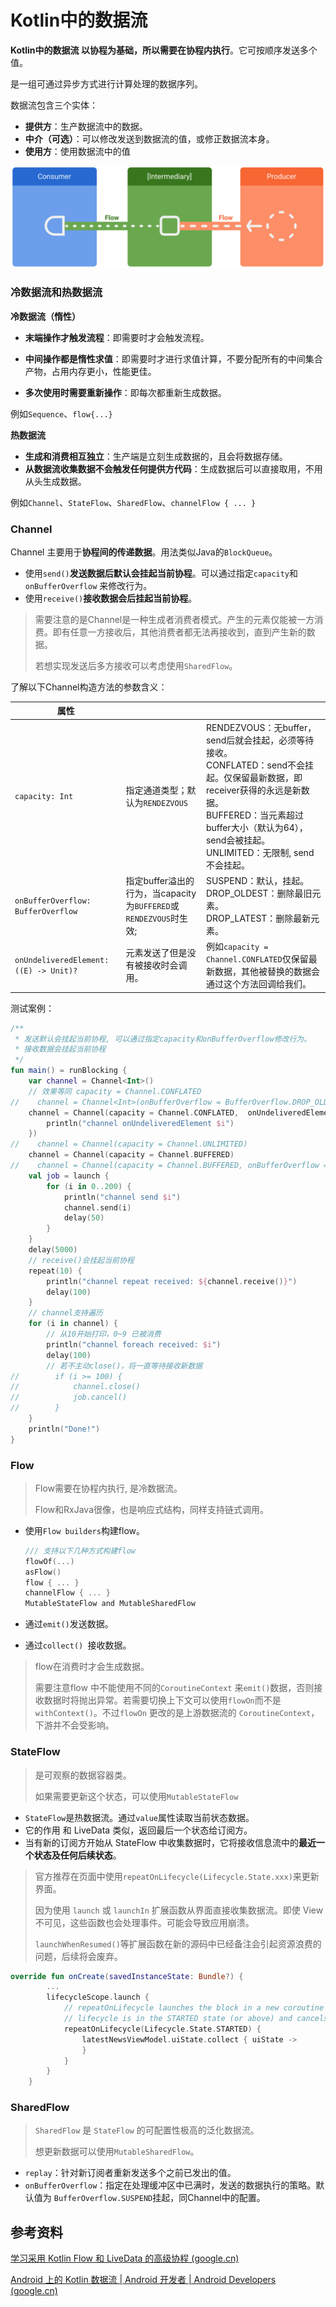 # Kotlin中的数据流 

**Kotlin中的数据流 以协程为基础，所以需要在协程内执行**。它可按顺序发送多个值。

是一组可通过异步方式进行计算处理的数据序列。

数据流包含三个实体：

* **提供方**：生产数据流中的数据。
* **中介（可选）**：可以修改发送到数据流的值，或修正数据流本身。
* **使用方**：使用数据流中的值



![数据流中包含的实体；使用方、可选中介和提供方](./Kotlin%E4%B8%AD%E7%9A%84%E6%95%B0%E6%8D%AE%E6%B5%81.assets/flow-entities.png)

### 冷数据流和热数据流

**冷数据流（惰性）**

* **末端操作才触发流程**：即需要时才会触发流程。

* **中间操作都是惰性求值**：即需要时才进行求值计算，不要分配所有的中间集合产物，占用内存更小，性能更佳。
* **多次使用时需要重新操作**：即每次都重新生成数据。

例如`Sequence`、`flow{...}`

**热数据流**

* **生成和消费相互独立**：生产端是立刻生成数据的，且会将数据存储。
* **从数据流收集数据不会触发任何提供方代码**：生成数据后可以直接取用，不用从头生成数据。

例如`Channel`、`StateFlow`、`SharedFlow`、`channelFlow { ... }`

### Channel

Channel 主要用于**协程间的传递数据**。用法类似Java的`BlockQueue`。

* 使用`send()`**发送数据后默认会挂起当前协程**。可以通过指定`capacity`和`onBufferOverflow` 来修改行为。
* 使用`receive()`**接收数据会后挂起当前协程**。

> 需要注意的是Channel是一种生成者消费者模式。产生的元素仅能被一方消费。即有任意一方接收后，其他消费者都无法再接收到，直到产生新的数据。
>
> 若想实现发送后多方接收可以考虑使用`SharedFlow`。

了解以下Channel构造方法的参数含义：

| 属性                                   |                                                              |                                                              |
| -------------------------------------- | ------------------------------------------------------------ | ------------------------------------------------------------ |
| `capacity: Int`                        | 指定通道类型；默认为`RENDEZVOUS`                             | RENDEZVOUS：无buffer，send后就会挂起，必须等待接收。<br />CONFLATED：send不会挂起。仅保留最新数据，即 receiver获得的永远是新数据。<br />BUFFERED：当元素超过buffer大小（默认为64），send会被挂起。<br />UNLIMITED：无限制, send不会挂起。 |
| `onBufferOverflow: BufferOverflow`     | 指定buffer溢出的行为，当capacity为`BUFFERED`或`RENDEZVOUS`时生效; | SUSPEND：默认，挂起。<br />DROP_OLDEST：删除最旧元素。<br />DROP_LATEST：删除最新元素。 |
| `onUndeliveredElement: ((E) -> Unit)?` | 元素发送了但是没有被接收时会调用。                           | 例如`capacity = Channel.CONFLATED`仅保留最新数据，其他被替换的数据会通过这个方法回调给我们。 |

测试案例：

```kotlin
/**
 * 发送默认会挂起当前协程, 可以通过指定capacity和onBufferOverflow修改行为。
 * 接收数据会挂起当前协程
 */
fun main() = runBlocking {
    var channel = Channel<Int>()
    // 效果等同 capacity = Channel.CONFLATED
//    channel = Channel<Int>(onBufferOverflow = BufferOverflow.DROP_OLDEST) 
    channel = Channel(capacity = Channel.CONFLATED,  onUndeliveredElement = { i ->
        println("channel onUndeliveredElement $i")
    })
//    channel = Channel(capacity = Channel.UNLIMITED)
    channel = Channel(capacity = Channel.BUFFERED)
//    channel = Channel(capacity = Channel.BUFFERED, onBufferOverflow = BufferOverflow.DROP_OLDEST)
    val job = launch {
        for (i in 0..200) {
            println("channel send $i")
            channel.send(i)
            delay(50)
        }
    }
    delay(5000)
    // receive()会挂起当前协程
    repeat(10) {
        println("channel repeat received: ${channel.receive()}")
        delay(100)
    }
    // channel支持遍历
    for (i in channel) {
        // 从10开始打印，0~9 已被消费
        println("channel foreach received: $i")
        delay(100)
        // 若不主动close()，将一直等待接收新数据
//        if (i >= 100) {
//            channel.close()
//            job.cancel()
//        }
    }
    println("Done!")
}
```



### Flow

> Flow需要在协程内执行, 是冷数据流。
>
> Flow和RxJava很像，也是响应式结构，同样支持链式调用。

* 使用`Flow builders`构建flow。

  ```kotlin
  /// 支持以下几种方式构建flow
  flowOf(...)
  asFlow() 
  flow { ... } 
  channelFlow { ... } 
  MutableStateFlow and MutableSharedFlow 
  ```

* 通过`emit()`发送数据。
* 通过`collect() `接收数据。

> flow在消费时才会生成数据。
>
> 需要注意flow 中不能使用不同的`CoroutineContext` 来`emit()`数据，否则接收数据时将抛出异常。若需要切换上下文可以使用`flowOn`而不是`withContext()`。不过`flowOn` 更改的是上游数据流的 `CoroutineContext`，下游并不会受影响。



### StateFlow

> 是可观察的数据容器类。
>
> 如果需要更新这个状态，可以使用`MutableStateFlow`

* `StateFlow`是热数据流。通过`value`属性读取当前状态数据。
* 它的作用 和 LiveData 类似，返回最后一个状态给订阅方。
* 当有新的订阅方开始从 StateFlow 中收集数据时，它将接收信息流中的**最近一个状态及任何后续状态**。

> 官方推荐在页面中使用`repeatOnLifecycle(Lifecycle.State.xxx)`来更新界面。
>
> 因为使用 `launch` 或 `launchIn` 扩展函数从界面直接收集数据流。即使 View 不可见，这些函数也会处理事件。可能会导致应用崩溃。 
>
> `launchWhenResumed()`等扩展函数在新的源码中已经备注会引起资源浪费的问题，后续将会废弃。

```kotlin
override fun onCreate(savedInstanceState: Bundle?) {
        ...
        lifecycleScope.launch {
            // repeatOnLifecycle launches the block in a new coroutine every time the
            // lifecycle is in the STARTED state (or above) and cancels it when it's STOPPED.
            repeatOnLifecycle(Lifecycle.State.STARTED) {
                latestNewsViewModel.uiState.collect { uiState ->
                }
            }
        }
    }
```

### SharedFlow

> `SharedFlow` 是 `StateFlow` 的可配置性极高的泛化数据流。
>
> 想更新数据可以使用`MutableSharedFlow`。

-  `replay`：针对新订阅者重新发送多个之前已发出的值。
-  `onBufferOverflow`：指定在处理缓冲区中已满时，发送的数据执行的策略。默认值为 `BufferOverflow.SUSPEND`挂起，同Channel中的配置。



## 参考资料

[学习采用 Kotlin Flow 和 LiveData 的高级协程 (google.cn)](https://developer.android.google.cn/codelabs/advanced-kotlin-coroutines?hl=zh_cn#7)

[Android 上的 Kotlin 数据流  | Android 开发者  | Android Developers (google.cn)](https://developer.android.google.cn/kotlin/flow?hl=zh_cn)